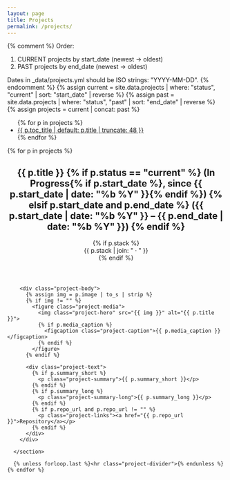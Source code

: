 ```yaml
---
layout: page
title: Projects
permalink: /projects/
---
```


{% comment %}
Order:
1) CURRENT projects by start_date (newest → oldest)
2) PAST projects by end_date (newest → oldest)

Dates in _data/projects.yml should be ISO strings: "YYYY-MM-DD".
{% endcomment %}
{% assign current = site.data.projects | where: "status", "current" | sort: "start_date" | reverse %}
{% assign past    = site.data.projects | where: "status", "past"    | sort: "end_date"   | reverse %}
{% assign projects = current | concat: past %}

<div class="projects-layout">
  <aside class="toc">
    <nav aria-label="Projects table of contents">
      <ul>
        {% for p in projects %}
          <li>
            <a id="toc-{{ p.key | slugify }}" href="#{{ p.key | slugify }}">
              {{ p.toc_title | default: p.title | truncate: 48 }}
            </a>
          </li>
        {% endfor %}
      </ul>
    </nav>
  </aside>

  <main class="projects-main">
    {% for p in projects %}
      <section class="project-section anchor-target" id="{{ p.key | slugify }}">
        <header class="project-header">
          <h2>
            {{ p.title }}
            {% if p.status == "current" %}
              (In Progress{% if p.start_date %}, since {{ p.start_date | date: "%b %Y" }}{% endif %})
            {% elsif p.start_date and p.end_date %}
              ({{ p.start_date | date: "%b %Y" }} – {{ p.end_date | date: "%b %Y" }})
            {% endif %}
          </h2>
          {% if p.stack %}
            <div class="project-meta">{{ p.stack | join: " · " }}</div>
          {% endif %}
        </header>

        <div class="project-body">
          {% assign img = p.image | to_s | strip %}
          {% if img != "" %}
            <figure class="project-media">
              <img class="project-hero" src="{{ img }}" alt="{{ p.title }}">
              {% if p.media_caption %}
                <figcaption class="project-caption">{{ p.media_caption }}</figcaption>
              {% endif %}
            </figure>
          {% endif %}

          <div class="project-text">
            {% if p.summary_short %}
              <p class="project-summary">{{ p.summary_short }}</p>
            {% endif %}
            {% if p.summary_long %}
              <p class="project-summary-long">{{ p.summary_long }}</p>
            {% endif %}
            {% if p.repo_url and p.repo_url != "" %}
              <p class="project-links"><a href="{{ p.repo_url }}">Repository</a></p>
            {% endif %}
          </div>
        </div>

      </section>

      {% unless forloop.last %}<hr class="project-divider">{% endunless %}
    {% endfor %}
  </main>
</div>

<script>
  // Highlight active ToC item while scrolling
  (function () {
    const secs = Array.from(document.querySelectorAll('.project-section'));
    const map = new Map(secs.map(s => [s.id, document.getElementById('toc-' + s.id)]));
    const io = new IntersectionObserver((entries) => {
      entries.forEach(e => {
        if (e.isIntersecting) {
          map.forEach(a => a && a.classList.remove('active'));
          const a = map.get(e.target.id);
          if (a) a.classList.add('active');
        }
      });
    }, { rootMargin: '-40% 0px -55% 0px', threshold: 0 });
    secs.forEach(s => io.observe(s));
  })();
</script>
